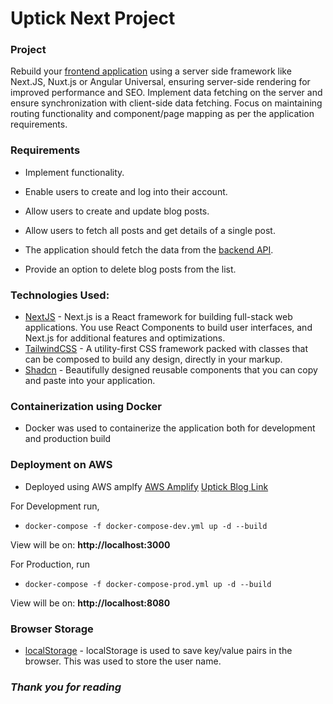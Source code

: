 # Uptick Next Project

### Project

Rebuild your [frontend application](https://github.com/Perpy-del/uptick-react) using a server side framework like Next.JS, Nuxt.js or Angular Universal, ensuring server-side rendering for improved performance and SEO. Implement data fetching on the server and ensure synchronization with client-side data fetching. Focus on maintaining routing functionality and component/page mapping as per the application requirements.

### Requirements

- Implement functionality.

- Enable users to create and log into their account.

- Allow users to create and update blog posts.

- Allow users to fetch all posts and get details of a single post.

- The application should fetch the data from the [backend API](https://github.com/Perpy-del/uptick_sqltomdb).

- Provide an option to delete blog posts from the list.

### Technologies Used:
-   [NextJS](https://nextjs.org/docs) - Next.js is a React framework for building full-stack web applications. You use React Components to build user interfaces, and Next.js for 
    additional features and optimizations.
-   [TailwindCSS](https://tailwindcss.com/) - A utility-first CSS framework packed with classes that can be composed to build any design, directly in your markup.
-   [Shadcn](https://ui.shadcn.com/docs/installation) - Beautifully designed reusable components that you can copy and paste into your application.

### Containerization using Docker

- Docker was used to containerize the application both for development and production build

### Deployment on AWS

- Deployed using AWS amplfy [AWS Amplify](https://docs.amplify.aws/)
[Uptick Blog Link](https://main.d3s3jzxjf6t1dp.amplifyapp.com)

For Development run,

- `docker-compose -f docker-compose-dev.yml up -d --build`

View will be on: **http://localhost:3000**

For Production, run

- `docker-compose -f docker-compose-prod.yml up -d --build`

View will be on: **http://localhost:8080**

### Browser Storage
- [localStorage](https://developer.mozilla.org/en-US/docs/Web/API/Window/localStorage) - localStorage is used to save key/value pairs in the browser. This was used to store the user name.


### *Thank you for reading*

